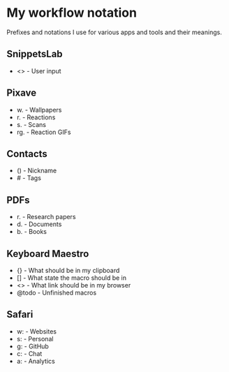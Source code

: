# My workflow notation

Prefixes and notations I use for various apps and tools and their meanings.

## SnippetsLab

- <> - User input

## Pixave

- w. - Wallpapers
- r. - Reactions
- s. - Scans
- rg. - Reaction GIFs

## Contacts

- () - Nickname
- \# - Tags

## PDFs

- r. - Research papers
- d. - Documents
- b. - Books

## Keyboard Maestro

- {} - What should be in my clipboard
- [] - What state the macro should be in
- <> - What link should be in my browser
- @todo - Unfinished macros

## Safari

- w: - Websites
- s: - Personal
- g: - GitHub
- c: - Chat
- a: - Analytics
